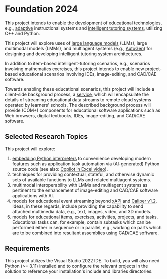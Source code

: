 # Foundation 2024

This project intends to enable the development of educational technologies, e.g., [adaptive](https://en.wikipedia.org/wiki/Adaptive_learning) instructional systems and [intelligent tutoring systems](https://en.wikipedia.org/wiki/Intelligent_tutoring_system), utilizing C++ and Python.

This project will explore uses of [large language models](https://en.wikipedia.org/wiki/Large_language_model) (LLMs), large multimodal models (LMMs), and multiagent systems (e.g., [AutoGen](https://github.com/microsoft/autogen)) for designing and developing intelligent tutoring system architectures.

In addition to item-based intelligent-tutoring scenarios, e.g., scenarios involving mathematics exercises, this project intends to enable new project-based educational scenarios involving IDEs, image-editing, and CAD/CAE software.

Towards enabling these educational scenarios, this project will include a client-side background process, a [service](https://en.wikipedia.org/wiki/Windows_service), which will encapsulate the details of streaming educational data streams to remote cloud systems operated by learners' schools. The described background process will provide (COM+) components for educational software applications such as Web browsers, digital textbooks, IDEs, image-editing, and CAD/CAE software.

## Selected Research Topics

This project will explore:
1. [embedding Python interpreters](https://docs.python.org/3/c-api/) to convenience developing modern features such as application task automation via (AI-generated) Python source code (see also: [Copilot in Excel video](https://www.youtube.com/watch?v=vGI6VLr8L5w)).
2. techniques for providing contextual, stateful, and otherwise dynamic sets of available functions to LLMs and related multiagent systems.
3. multimodal interoperability with LMMs and multiagent systems as pertinent to the enhancement of image-editing and CAD/CAE software applications with AI.
4. models for educational event streaming beyond [xAPI](https://xapi.com/) and [Caliper v1.2](https://www.imsglobal.org/activity/caliper). Ideas, in these regards, include providing the capability to send attached multimedia data, e.g., text, images, video, and 3D models.
5. models for educational items, exercises, activities, projects, and tasks. Educational tasks can, for example, contain subtasks which can be performed either in sequence or in parallel, e.g., working on parts which are to be combined into resultant assemblies using CAD/CAE software.

## Requirements

This project utilizes the Visual Studio 2022 IDE. To build, you will also need Python (>= 3.11) installed and to configure the relevant projects in the solution to reference your installation's include and libraries directories.
